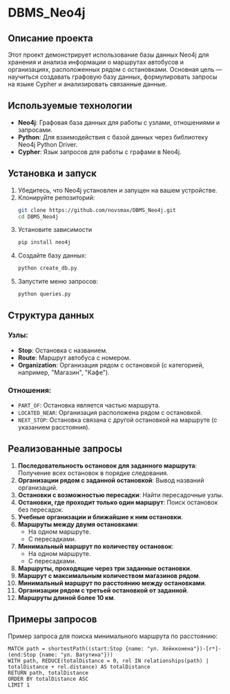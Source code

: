 # DBMS_Neo4j

## Описание проекта
Этот проект демонстрирует использование базы данных Neo4j для хранения и анализа информации о маршрутах автобусов и организациях, расположенных рядом с остановками. Основная цель — научиться создавать графовую базу данных, формулировать запросы на языке Cypher и анализировать связанные данные.

## Используемые технологии
- **Neo4j**: Графовая база данных для работы с узлами, отношениями и запросами.
- **Python**: Для взаимодействия с базой данных через библиотеку Neo4j Python Driver.
- **Cypher**: Язык запросов для работы с графами в Neo4j.

## Установка и запуск
1. Убедитесь, что Neo4j установлен и запущен на вашем устройстве.
2. Клонируйте репозиторий:
   ```bash
   git clone https://github.com/novsmax/DBMS_Neo4j.git
   cd DBMS_Neo4j
   ```
3. Установите зависимости
   ```bash
   pip install neo4j
   ```
4. Создайте базу данных:
   ```bash
   python create_db.py
   ```
5. Запустите меню запросов: 
   ```bash
   python queries.py
   ```

## Структура данных
### Узлы:
- **Stop**: Остановка с названием.
- **Route**: Маршрут автобуса с номером.
- **Organization**: Организация рядом с остановкой (с категорией, например, "Магазин", "Кафе").

### Отношения:
- `PART_OF`: Остановка является частью маршрута.
- `LOCATED_NEAR`: Организация расположена рядом с остановкой.
- `NEXT_STOP`: Остановка связана с другой остановкой на маршруте (с указанием расстояния).

## Реализованные запросы
1. **Последовательность остановок для заданного маршрута**: Получение всех остановок в порядке следования.
2. **Организации рядом с заданной остановкой**: Вывод названий организаций.
3. **Остановки с возможностью пересадки**: Найти пересадочные узлы.
4. **Остановки, где проходит только один маршрут**: Поиск остановок без пересадок.
5. **Учебные организации и ближайшие к ним остановки**.
6. **Маршруты между двумя остановками**:
   - На одном маршруте.
   - С пересадками.
7. **Минимальный маршрут по количеству остановок**:
   - На одном маршруте.
   - С пересадками.
8. **Маршруты, проходящие через три заданные остановки**.
9. **Маршрут с максимальным количеством магазинов рядом**.
10. **Минимальный маршрут по расстоянию между остановками**.
11. **Организации рядом с третьей остановкой от заданной**.
12. **Маршруты длиной более 10 км**.

## Примеры запросов
Пример запроса для поиска минимального маршрута по расстоянию:
```cypher
MATCH path = shortestPath((start:Stop {name: "ул. Хейкконена"})-[r*]-(end:Stop {name: "ул. Ватутина"}))
WITH path, REDUCE(totalDistance = 0, rel IN relationships(path) | totalDistance + rel.distance) AS totalDistance
RETURN path, totalDistance
ORDER BY totalDistance ASC
LIMIT 1

